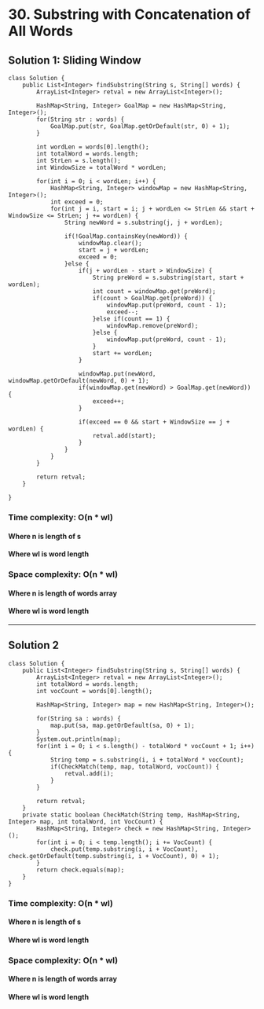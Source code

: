 # 30. Substring with Concatenation of All Words
## Solution 1: Sliding Window
```
class Solution {
    public List<Integer> findSubstring(String s, String[] words) {
        ArrayList<Integer> retval = new ArrayList<Integer>();
    	
    	HashMap<String, Integer> GoalMap = new HashMap<String, Integer>();
    	for(String str : words) {
    		GoalMap.put(str, GoalMap.getOrDefault(str, 0) + 1);
    	}
    	
    	int wordLen = words[0].length();
    	int totalWord = words.length;
    	int StrLen = s.length();
    	int WindowSize = totalWord * wordLen;
    	
    	for(int i = 0; i < wordLen; i++) {
    		HashMap<String, Integer> windowMap = new HashMap<String, Integer>();
    		int exceed = 0;
    		for(int j = i, start = i; j + wordLen <= StrLen && start + WindowSize <= StrLen; j += wordLen) {
    			String newWord = s.substring(j, j + wordLen);
    			
    			if(!GoalMap.containsKey(newWord)) {
    				windowMap.clear();
    				start = j + wordLen;
    				exceed = 0;
    			}else {
    				if(j + wordLen - start > WindowSize) {
    					String preWord = s.substring(start, start + wordLen);
    					int count = windowMap.get(preWord);
    					if(count > GoalMap.get(preWord)) {
    						windowMap.put(preWord, count - 1);
    						exceed--;
    					}else if(count == 1) {
    						windowMap.remove(preWord);
    					}else {
    						windowMap.put(preWord, count - 1);
    					}
    					start += wordLen;
    				}
    				
    				windowMap.put(newWord, windowMap.getOrDefault(newWord, 0) + 1);
    				if(windowMap.get(newWord) > GoalMap.get(newWord)) {
    					exceed++;
    				}
    				
    				if(exceed == 0 && start + WindowSize == j + wordLen) {
    					retval.add(start);
    				}
    			}
    		}
    	}
    	
		return retval;
    }
    
}
```
### Time complexity: O(n * wl)
#### Where n is length of s
#### Where wl is word length
### Space complexity: O(n * wl)
#### Where n is length of words array
#### Where wl is word length
---
## Solution 2
```
class Solution {
    public List<Integer> findSubstring(String s, String[] words) {
        ArrayList<Integer> retval = new ArrayList<Integer>();
    	int totalWord = words.length;
    	int vocCount = words[0].length();
    	
    	HashMap<String, Integer> map = new HashMap<String, Integer>();
    	
    	for(String sa : words) {
    		map.put(sa, map.getOrDefault(sa, 0) + 1);
    	}
    	System.out.println(map);
    	for(int i = 0; i < s.length() - totalWord * vocCount + 1; i++) {
    		String temp = s.substring(i, i + totalWord * vocCount);
    		if(CheckMatch(temp, map, totalWord, vocCount)) {
    			retval.add(i);
    		}
    	}
    	
		return retval;
    }
    private static boolean CheckMatch(String temp, HashMap<String, Integer> map, int totalWord, int VocCount) {
		HashMap<String, Integer> check = new HashMap<String, Integer>();
		for(int i = 0; i < temp.length(); i += VocCount) {
			check.put(temp.substring(i, i + VocCount), check.getOrDefault(temp.substring(i, i + VocCount), 0) + 1);
		}
		return check.equals(map);
	}
}
```
### Time complexity: O(n * wl)
#### Where n is length of s
#### Where wl is word length
### Space complexity: O(n * wl)
#### Where n is length of words array
#### Where wl is word length